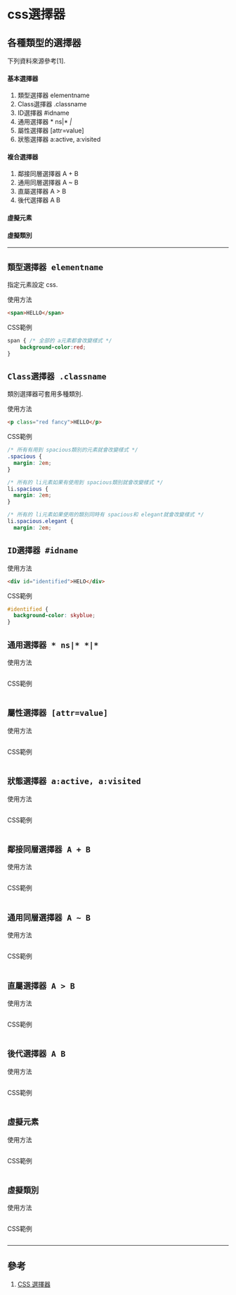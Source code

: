 # css選擇器

## 各種類型的選擇器
下列資料來源參考[1].

#### 基本選擇器
1. 類型選擇器 elementname
2. Class選擇器 .classname
3. ID選擇器 #idname
4. 通用選擇器 * ns|* *|*
5. 屬性選擇器 [attr=value]
6. 狀態選擇器 a:active, a:visited
#### 複合選擇器
1. 鄰接同層選擇器 A + B
2. 通用同層選擇器 A ~ B
3. 直屬選擇器 A > B
4. 後代選擇器 A B
#### 虛擬元素 
#### 虛擬類別

---

## `類型選擇器 elementname`
指定元素設定 css.
    
使用方法
```html
<span>HELLO</span>
```

CSS範例
```css
span { /* 全部的 a元素都會改變樣式 */
    background-color:red;
}
```
## `Class選擇器 .classname`
類別選擇器可套用多種類別.

使用方法
```html
<p class="red fancy">HELLO</p>
```

CSS範例
```css
/* 所有有用到 spacious類別的元素就會改變樣式 */
.spacious {
  margin: 2em;
}

/* 所有的 li元素如果有使用到 spacious類別就會改變樣式 */
li.spacious {
  margin: 2em;
}

/* 所有的 li元素如果使用的類別同時有 spacious和 elegant就會改變樣式 */
li.spacious.elegant {
  margin: 2em;

```
## `ID選擇器 #idname`

使用方法
```html
<div id="identified">HELO</div>
```

CSS範例
```css
#identified {
  background-color: skyblue;
}
```

## `通用選擇器 * ns|* *|*`

使用方法
```html
```

CSS範例
```css
```

## `屬性選擇器 [attr=value]`
使用方法
```html
```

CSS範例
```css
```

## `狀態選擇器 a:active, a:visited`
使用方法
```html
```

CSS範例
```css
```

## `鄰接同層選擇器 A + B`
使用方法
```html
```

CSS範例
```css
```

## `通用同層選擇器 A ~ B`
使用方法
```html
```

CSS範例
```css
```

## `直屬選擇器 A > B`
使用方法
```html
```

CSS範例
```css
```

## `後代選擇器 A B`
使用方法
```html
```

CSS範例
```css
```

## `虛擬元素`
使用方法
```html
```

CSS範例
```css
```

## `虛擬類別`
使用方法
```html
```

CSS範例
```css
```

---

## 參考
1. [CSS 選擇器](https://developer.mozilla.org/zh-TW/docs/Glossary/CSS_Selector)